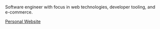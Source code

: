 <div>
  <p>Software engineer with focus in web technologies, developer tooling, and e-commerce.</p>
  <a href="https://www.leviwilkerson.com" target="_blank" >Personal Website</a>
</div>
